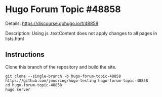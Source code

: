 # Hugo Forum Topic #48858

Details: <https://discourse.gohugo.io/t/48858>

Description: Using js .textContent does not apply changes to all pages in lists.html

## Instructions

Clone this branch of the repository and build the site.

```text
git clone --single-branch -b hugo-forum-topic-48858 https://github.com/jmooring/hugo-testing hugo-forum-topic-48858
cd hugo-forum-topic-48858
hugo server
```
